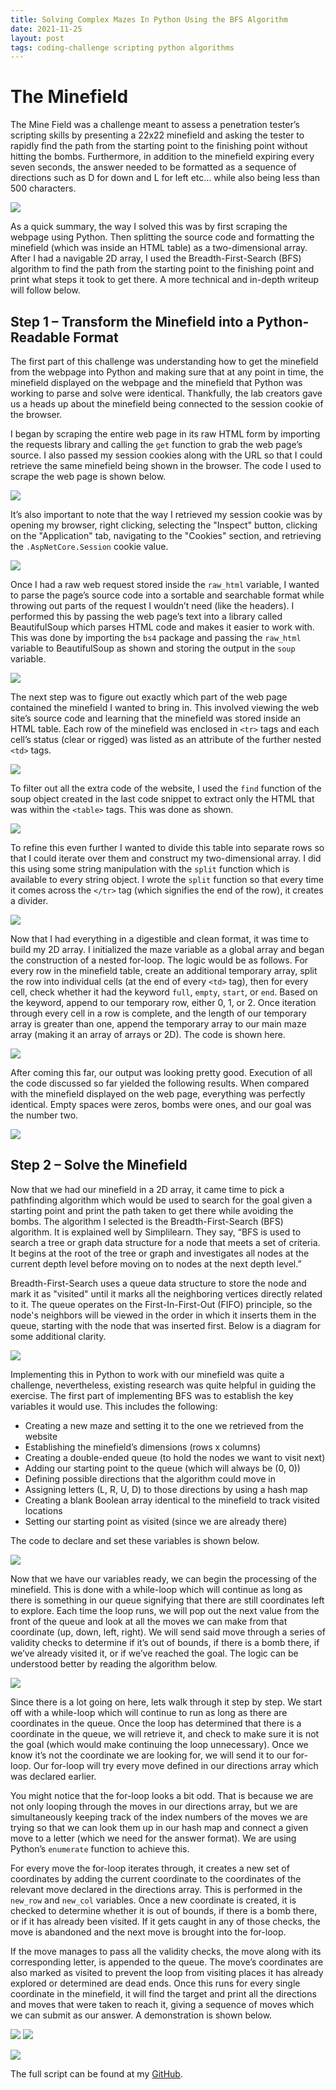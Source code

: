 ```yaml
---
title: Solving Complex Mazes In Python Using the BFS Algorithm
date: 2021-11-25
layout: post
tags: coding-challenge scripting python algorithms
---
```


# The Minefield

The Mine Field was a challenge meant to assess a penetration tester’s scripting skills by presenting a 22x22 minefield and asking the tester to rapidly find the path from the starting point to the finishing point without hitting the bombs. Furthermore, in addition to the minefield expiring every seven seconds, the answer needed to be formatted as a sequence of directions such as D for down and L for left etc… while also being less than 500 characters.  

![](/assets/img/posts/Aspose.Words.e9d112e2-f037-4889-9814-54552f2bdf63.000.png)

As a quick summary, the way I solved this was by first scraping the webpage using Python. Then splitting the source code and formatting the minefield (which was inside an HTML table) as a two-dimensional array. After I had a navigable 2D array, I used the Breadth-First-Search (BFS) algorithm to find the path from the starting point to the finishing point and print what steps it took to get there. A more technical and in-depth writeup will follow below. 

## Step 1 – Transform the Minefield into a Python-Readable Format 

The first part of this challenge was understanding how to get the minefield from the webpage into Python and making sure that at any point in time, the minefield displayed on the webpage and the minefield that Python was working to parse and solve were identical. Thankfully, the lab creators gave us a heads up about the minefield being connected to the session cookie of the browser. 

I began by scraping the entire web page in its raw HTML form by importing the requests library and calling the ```get``` function to grab the web page’s source. I also passed my session cookies along with the URL so that I could retrieve the same minefield being shown in the browser. The code I used to scrape the web page is shown below. 

![](/assets/img/posts/Aspose.Words.e9d112e2-f037-4889-9814-54552f2bdf63.003.png)

It’s also important to note that the way I retrieved my session cookie was by opening my browser, right clicking, selecting the "Inspect" button, clicking on the "Application" tab, navigating to the "Cookies" section, and retrieving the ```.AspNetCore.Session``` cookie value.

![](/assets/img/posts/Aspose.Words.e9d112e2-f037-4889-9814-54552f2bdf63.004.jpeg)

Once I had a raw web request stored inside the ```raw_html``` variable, I wanted to parse the page’s source code into a sortable and searchable format while throwing out parts of the request I wouldn’t need (like the headers). I performed this by passing the web page’s text into a library called BeautifulSoup which parses HTML code and makes it easier to work with. This was done by importing the ```bs4``` package and passing the ```raw_html``` variable to BeautifulSoup as shown and storing the output in the ```soup``` variable. 

![](/assets/img/posts/Aspose.Words.e9d112e2-f037-4889-9814-54552f2bdf63.005.png)

The next step was to figure out exactly which part of the web page contained the minefield I wanted to bring in. This involved viewing the web site’s source code and learning that the minefield was stored inside an HTML table. Each row of the minefield was enclosed in ```<tr>``` tags and each cell’s status (clear or rigged) was listed as an attribute of the further nested ```<td>``` tags.

![](/assets/img/posts/Aspose.Words.e9d112e2-f037-4889-9814-54552f2bdf63.006.png)

To filter out all the extra code of the website, I used the ```find``` function of the soup object created in the last code snippet to extract only the HTML that was within the ```<table>``` tags. This was done as shown. 

![](/assets/img/posts/Aspose.Words.e9d112e2-f037-4889-9814-54552f2bdf63.007.png)

To refine this even further I wanted to divide this table into separate rows so that I could iterate over them and construct my two-dimensional array. I did this using some string manipulation with the ```split``` function which is available to every string object. I wrote the ```split``` function so that every time it comes across the ```</tr>``` tag (which signifies the end of the row), it creates a divider. 

![](/assets/img/posts/Aspose.Words.e9d112e2-f037-4889-9814-54552f2bdf63.008.png)

Now that I had everything in a digestible and clean format, it was time to build my 2D array. I initialized the maze variable as a global array and began the construction of a nested for-loop. The logic would be as follows. For every row in the minefield table, create an additional temporary array, split the row into individual cells (at the end of every ```<td>``` tag), then for every cell, check whether it had the keyword ```full```, ```empty```, ```start```, or ```end```. Based on the keyword, append to our temporary row, either 0, 1, or 2. Once iteration through every cell in a row is complete, and the length of our temporary array is greater than one, append the temporary array to our main maze array (making it an array of arrays or 2D). The code is shown here.

![](/assets/img/posts/Aspose.Words.e9d112e2-f037-4889-9814-54552f2bdf63.009.jpeg)

After coming this far, our output was looking pretty good. Execution of all the code discussed so far yielded the following results. When compared with the minefield displayed on the web page, everything was perfectly identical. Empty spaces were zeros, bombs were ones, and our goal was the number two.

![](/assets/img/posts/Aspose.Words.e9d112e2-f037-4889-9814-54552f2bdf63.010.jpeg)

## Step 2 – Solve the Minefield

Now that we had our minefield in a 2D array, it came time to pick a pathfinding algorithm which would be used to search for the goal given a starting point and print the path taken to get there while avoiding the bombs. The algorithm I selected is the Breadth-First-Search (BFS) algorithm. It is explained well by Simplilearn. They say, “BFS is used to search a tree or graph data structure for a node that meets a set of criteria. It begins at the root of the tree or graph and investigates all nodes at the current depth level before moving on to nodes at the next depth level.” 

Breadth-First-Search uses a queue data structure to store the node and mark it as "visited" until it marks all the neighboring vertices directly related to it. The queue operates on the First-In-First-Out (FIFO) principle, so the node's neighbors will be viewed in the order in which it inserts them in the queue, starting with the node that was inserted first. Below is a diagram for some additional clarity. 

![](/assets/img/posts/Aspose.Words.e9d112e2-f037-4889-9814-54552f2bdf63.011.jpeg)

Implementing this in Python to work with our minefield was quite a challenge, nevertheless, existing research was quite helpful in guiding the exercise. The first part of implementing BFS was to establish the key variables it would use. This includes the following: 

- Creating a new maze and setting it to the one we retrieved from the website 
- Establishing the minefield’s dimensions (rows x columns) 
- Creating a double-ended queue (to hold the nodes we want to visit next) 
- Adding our starting point to the queue (which will always be (0, 0)) 
- Defining possible directions that the algorithm could move in 
- Assigning letters (L, R, U, D) to those directions by using a hash map 
- Creating a blank Boolean array identical to the minefield to track visited locations 
- Setting our starting point as visited (since we are already there) 

The code to declare and set these variables is shown below.

![](/assets/img/posts/Aspose.Words.e9d112e2-f037-4889-9814-54552f2bdf63.012.png)

Now that we have our variables ready, we can begin the processing of the minefield. This is done with a while-loop which will continue as long as there is something in our queue signifying that there are still coordinates left to explore. Each time the loop runs, we will pop out the next value from the front of the queue and look at all the moves we can make from that coordinate (up, down, left, right). We will send said move through a series of validity checks to determine if it’s out of bounds, if there is a bomb there, if we’ve already visited it, or if we’ve reached the goal. The logic can be understood better by reading the algorithm below. 

![](/assets/img/posts/Aspose.Words.e9d112e2-f037-4889-9814-54552f2bdf63.013.jpeg)

Since there is a lot going on here, lets walk through it step by step. We start off with a while-loop which will continue to run as long as there are coordinates in the queue. Once the loop has determined that there is a coordinate in the queue, we will retrieve it, and check to make sure it is not the goal (which would make continuing the loop unnecessary). Once we know it’s not the coordinate we are looking for, we will send it to our for-loop. Our for-loop will try every move defined in our directions array which was declared earlier.

You might notice that the for-loop looks a bit odd. That is because we are not only looping through the moves in our directions array, but we are simultaneously keeping track of the index numbers of the moves we are trying so that we can look them up in our hash map and connect a given move to a letter (which we need for the answer format). We are using Python’s ```enumerate``` function to achieve this. 

For every move the for-loop iterates through, it creates a new set of coordinates by adding the current coordinate to the coordinates of the relevant move declared in the directions array. This is performed in the ```new_row``` and ```new_col``` variables. Once a new coordinate is created, it is checked to determine whether it is out of bounds, if there is a bomb there, or if it has already been visited. If it gets caught in any of those checks, the move is abandoned and the next move is brought into the for-loop. 

If the move manages to pass all the validity checks, the move along with its corresponding letter, is appended to the queue. The move’s coordinates are also marked as visited to prevent the loop from visiting places it has already explored or determined are dead ends. Once this runs for every single coordinate in the minefield, it will find the target and print all the directions and moves that were taken to reach it, giving a sequence of moves which we can submit as our answer. A demonstration is shown below. 

![](/assets/img/posts/Aspose.Words.e9d112e2-f037-4889-9814-54552f2bdf63.014.jpeg) ![](/assets/img/posts/Aspose.Words.e9d112e2-f037-4889-9814-54552f2bdf63.015.png)

![](/assets/img/posts/Aspose.Words.e9d112e2-f037-4889-9814-54552f2bdf63.016.png)

The full script can be found at my [GitHub](https://github.com/shehzade/mini-scripts/tree/master/coding_challenges/maze_solver). 

<!-- TO-DO: Add the exact script link! -->
<!-- TO-DO: Fix code screenshots so that all of them are from the same text editor! -->
